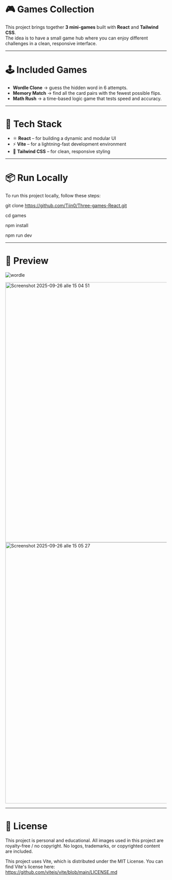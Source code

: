 # 🎮 Games Collection

This project brings together **3 mini-games** built with **React** and **Tailwind CSS**.  
The idea is to have a small game hub where you can enjoy different challenges in a clean, responsive interface.

---

 # 🕹️ Included Games
- **Wordle Clone** → guess the hidden word in 6 attempts.  
- **Memory Match** → find all the card pairs with the fewest possible flips.  
- **Math Rush** → a time-based logic game that tests speed and accuracy.  

---

 # 🚀 Tech Stack
- ⚛️ **React** – for building a dynamic and modular UI
- ⚡ **Vite** – for a lightning-fast development environment
- 🎨 **Tailwind CSS** – for clean, responsive styling 

---

# 📦 Run Locally

To run this project locally, follow these steps:

git clone https://github.com/Tiin0/Three-games-React.git

cd games

npm install

npm run dev

---

# 📸 Preview

![wordle](https://github.com/user-attachments/assets/20884eef-ee51-41c0-8f2a-6a7f5f379e50)


<img width="1435" height="812" alt="Screenshot 2025-09-26 alle 15 04 51" src="https://github.com/user-attachments/assets/6fd4e074-3a3a-4283-981e-793b02e4a5c8" />


<img width="1436" height="815" alt="Screenshot 2025-09-26 alle 15 05 27" src="https://github.com/user-attachments/assets/6046713e-3023-472b-b831-fc2c1826a04a" />


---

# 🧾 License

This project is personal and educational.
All images used in this project are royalty-free / no copyright.
No logos, trademarks, or copyrighted content are included.

This project uses Vite, which is distributed under the MIT License.
You can find Vite's license here: https://github.com/vitejs/vite/blob/main/LICENSE.md
